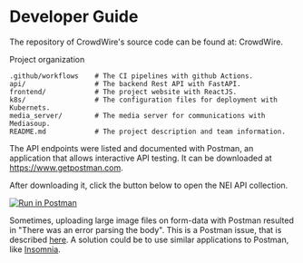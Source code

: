 

# Developer Guide


The repository of CrowdWire's source code can be found at: CrowdWire.

Project organization
```
.github/workflows    # The CI pipelines with github Actions.
api/                 # The backend Rest API with FastAPI.
frontend/            # The project website with ReactJS.
k8s/                 # The configuration files for deployment with Kubernets.
media_server/        # The media server for communications with Mediasoup.
README.md            # The project description and team information.
```



The API endpoints were listed and documented with Postman, an application that allows interactive API testing. It can be downloaded at https://www.getpostman.com.

After downloading it, click the button below to open the NEI API collection.

[![Run in Postman](https://run.pstmn.io/button.svg)](https://app.getpostman.com/run-collection/7af49970eb4e5516c575)

Sometimes, uploading large image files on form-data with Postman resulted in "There was an error parsing the body". This is a Postman issue, that is described [here](https://github.com/tiangolo/fastapi/issues/2401#issuecomment-735454025). A solution could be to use similar applications to Postman, like [Insomnia]( https://insomnia.rest/).






